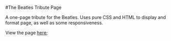 #The Beatles Tribute Page

A one-page tribute for the Beatles. Uses pure CSS and HTML to display and format page, as well as some responsiveness.

View the page [here](https://aguirreh8.github.io/tributePage/);